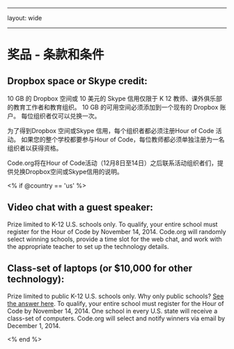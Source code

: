 * * *

layout: wide

* * *

# 奖品 - 条款和条件

## Dropbox space or Skype credit:

10 GB 的 Dropbox 空间或 10 美元的 Skype 信用仅限于 K 12 教师、课外俱乐部的教育工作者和教育组织。 10 GB 的可用空间必须添加到一个现有的 Dropbox 账户。 每位组织者仅可以兑换一次。

为了得到Dropbox 空间或Skype 信用，每个组织者都必须注册Hour of Code 活动。 如果您的整个学校都要参与Hour of Code，每位教师都必须单独注册为一名组织者以获得资格。

Code.org将在Hour of Code活动（12月8日至14日）之后联系活动组织者们，提供兑换Dropbox空间或Skype信用的说明。

<% if @country == 'us' %>

## Video chat with a guest speaker:

Prize limited to K-12 U.S. schools only. To qualify, your entire school must register for the Hour of Code by November 14, 2014. Code.org will randomly select winning schools, provide a time slot for the web chat, and work with the appropriate teacher to set up the technology details.

## Class-set of laptops (or $10,000 for other technology):

Prize limited to public K-12 U.S. schools only. Why only public schools? [See the answer here](http://www.hourofcode.com/us#faq). To qualify, your entire school must register for the Hour of Code by November 14, 2014. One school in every U.S. state will receive a class-set of computers. Code.org will select and notify winners via email by December 1, 2014.

<% end %>
